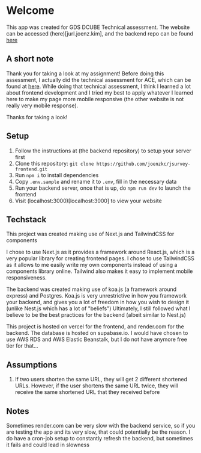 # Welcome

This app was created for GDS DCUBE Technical assessment. The website can be accessed (here)[jurl.joenz.kim], and the backend repo can be found [here](https://github.com/joenzkc/j-urls-backend)

## A short note

Thank you for taking a look at my assignment! Before doing this assessment, I actually did the technical assessment for ACE, which can be found at [here](survey.joenz.kim). While doing that technical assessment, I think I learned a lot about frontend development and I tried my best to apply whatever I learned here to make my page more mobile responsive (the other website is not really very mobile response).

Thanks for taking a look!

## Setup

1. Follow the instructions at (the backend repository) to setup your server first
2. Clone this repository:
   `git clone https://github.com/joenzkc/jsurvey-frontend.git`
3. Run `npm i` to install dependencies
4. Copy `.env.sample` and rename it to `.env`, fill in the necessary data
5. Run your backend server, once that is up, do `npm run dev` to launch the frontend
6. Visit (localhost:3000)[localhost:3000] to view your website

## Techstack

This project was created making use of Next.js and TailwindCSS for components

I chose to use Next.js as it provides a framework around React.js, which is a very popular library for creating frontend pages. I chose to use TailwindCSS as it allows to me easily write my own components instead of using a components library online. Tailwind also makes it easy to implement mobile responsiveness.

The backend was created making use of koa.js (a framework around express) and Postgres. Koa.js is very unrestrictive in how you framework your backend, and gives you a lot of freedom in how you wish to design it (unlike Nest.js which has a lot of "beliefs") Ultimately, I still followed what I believe to be the best practices for the backend (albeit similar to Nest.js)

This project is hosted on vercel for the frontend, and render.com for the backend. The database is hosted on supabase.io. I would have chosen to use AWS RDS and AWS Elastic Beanstalk, but I do not have anymore free tier for that...

## Assumptions

1. If two users shorten the same URL, they will get 2 different shortened URLs. However, if the user shortens the same URL twice, they will receive the same shortened URL that they received before

## Notes

Sometimes render.com can be very slow with the backend service, so if you are testing the app and its very slow, that could potentially be the reason. I do have a cron-job setup to constantly refresh the backend, but sometimes it fails and could lead in slowness
